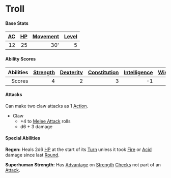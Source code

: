 # Troll

#### Base Stats

| [AC](../../../Player%20Characters/Derived%20Statistics/Armor%20Class.md) | [HP](../../../Player%20Characters/Derived%20Statistics/Health%20Points.md) | [Movement](../../../Game%20Procedures/Movement.md) | [Level](../../../Player%20Characters/Derived%20Statistics/Level.md) |
| -----------------------------------------------------------------------: | -------------------------------------------------------------------------: | -------------------------------------------------: | ------------------------------------------------------------------: |
|                                                                       12 |                                                                         25 |                                                30' |                                                                   5 |
#### Ability Scores

| Abilities | [Strength](../../../Player%20Characters/Chosen%20Statistics/Strength.md) | [Dexterity](../../../Player%20Characters/Chosen%20Statistics/Dexterity.md) | [Constitution](../../../Player%20Characters/Chosen%20Statistics/Constitution.md) | [Intelligence](../../../Player%20Characters/Chosen%20Statistics/Intelligence.md) | [Wisdom](../../../Player%20Characters/Chosen%20Statistics/Wisdom.md)<br> | [Charisma](../../../Player%20Characters/Chosen%20Statistics/Charisma.md)<br> |
| --------: | -----------------------------------------------------------------------: | -------------------------------------------------------------------------: | -------------------------------------------------------------------------------: | -------------------------------------------------------------------------------: | -----------------------------------------------------------------------: | ---------------------------------------------------------------------------: |
|    Scores |                                                                        4 |                                                                          2 |                                                                                3 |                                                                               -1 |                                                                        0 |                                                                           -1 |
#### Attacks
Can make two claw attacks as 1 [Action](../../../Game%20Procedures/Action.md).

- Claw 
	- +4 to [Melee Attack](../../../Game%20Procedures/Melee%20Attack.md) rolls
	- d6 + 3 damage
#### Special Abilities
**Regen:** Heals 2d6 [HP](../../../Player%20Characters/Derived%20Statistics/Health%20Points.md) at the start of its [Turn](../../../Game%20Procedures/Turn.md) unless it took [Fire](../../../Damage%20Types/Fire.md) or [Acid](../../../Damage%20Types/Acid.md) damage since last [Round](../../../Game%20Procedures/Round.md).

**Superhuman Strength:** Has [Advantage](../../../Game%20Procedures/Dice%20Rolls/Advantage.md) on [Strength](../../../Player%20Characters/Chosen%20Statistics/Strength.md) [Checks](../../../Game%20Procedures/Check.md) not part of an [Attack](../../../Game%20Procedures/Attack.md).